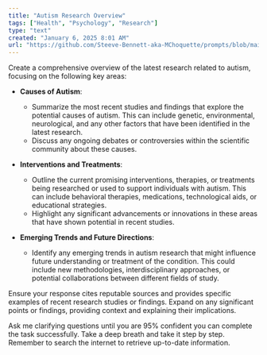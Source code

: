 ```yaml
---
title: "Autism Research Overview"
tags: ["Health", "Psychology", "Research"]
type: "text"
created: "January 6, 2025 8:01 AM"
url: "https://github.com/Steeve-Bennett-aka-MChoquette/prompts/blob/main/autism_research_overview.md"
---
```


Create a comprehensive overview of the latest research related to autism, focusing on the following key areas:

- **Causes of Autism**: 
  - Summarize the most recent studies and findings that explore the potential causes of autism. This can include genetic, environmental, neurological, and any other factors that have been identified in the latest research.
  - Discuss any ongoing debates or controversies within the scientific community about these causes.

- **Interventions and Treatments**: 
  - Outline the current promising interventions, therapies, or treatments being researched or used to support individuals with autism. This can include behavioral therapies, medications, technological aids, or educational strategies.
  - Highlight any significant advancements or innovations in these areas that have shown potential in recent studies.

- **Emerging Trends and Future Directions**:
  - Identify any emerging trends in autism research that might influence future understanding or treatment of the condition. This could include new methodologies, interdisciplinary approaches, or potential collaborations between different fields of study.

Ensure your response cites reputable sources and provides specific examples of recent research studies or findings. Expand on any significant points or findings, providing context and explaining their implications. 

Ask me clarifying questions until you are 95% confident you can complete the task successfully. Take a deep breath and take it step by step. Remember to search the internet to retrieve up-to-date information.